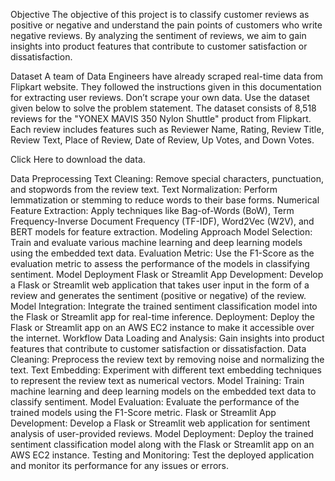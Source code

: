 Objective
The objective of this project is to classify customer reviews as positive or negative and understand the pain points of customers who write negative reviews. By analyzing the sentiment of reviews, we aim to gain insights into product features that contribute to customer satisfaction or dissatisfaction.

Dataset
A team of Data Engineers have already scraped real-time data from Flipkart website. They followed the instructions given in this documentation for extracting user reviews. Don’t scrape your own data. Use the dataset given below to solve the problem statement. The dataset consists of 8,518 reviews for the "YONEX MAVIS 350 Nylon Shuttle" product from Flipkart. Each review includes features such as Reviewer Name, Rating, Review Title, Review Text, Place of Review, Date of Review, Up Votes, and Down Votes.

Click Here to download the data.

Data Preprocessing
Text Cleaning: Remove special characters, punctuation, and stopwords from the review text.
Text Normalization: Perform lemmatization or stemming to reduce words to their base forms.
Numerical Feature Extraction: Apply techniques like Bag-of-Words (BoW), Term Frequency-Inverse Document Frequency (TF-IDF), Word2Vec (W2V), and BERT models for feature extraction.
Modeling Approach
Model Selection: Train and evaluate various machine learning and deep learning models using the embedded text data.
Evaluation Metric: Use the F1-Score as the evaluation metric to assess the performance of the models in classifying sentiment.
Model Deployment
Flask or Streamlit App Development: Develop a Flask or Streamlit web application that takes user input in the form of a review and generates the sentiment (positive or negative) of the review.
Model Integration: Integrate the trained sentiment classification model into the Flask or Streamlit app for real-time inference.
Deployment: Deploy the Flask or Streamlit app on an AWS EC2 instance to make it accessible over the internet.
Workflow
Data Loading and Analysis: Gain insights into product features that contribute to customer satisfaction or dissatisfaction.
Data Cleaning: Preprocess the review text by removing noise and normalizing the text.
Text Embedding: Experiment with different text embedding techniques to represent the review text as numerical vectors.
Model Training: Train machine learning and deep learning models on the embedded text data to classify sentiment.
Model Evaluation: Evaluate the performance of the trained models using the F1-Score metric.
Flask or Streamlit App Development: Develop a Flask or Streamlit web application for sentiment analysis of user-provided reviews.
Model Deployment: Deploy the trained sentiment classification model along with the Flask or Streamlit app on an AWS EC2 instance.
Testing and Monitoring: Test the deployed application and monitor its performance for any issues or errors.
